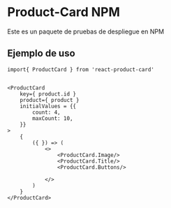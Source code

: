 # Product-Card NPM

Este es un paquete de pruebas de despliegue en NPM

## Ejemplo de uso

```
import{ ProductCard } from 'react-product-card'


<ProductCard 
    key={ product.id }
    product={ product }
    initialValues = {{
        count: 4, 
        maxCount: 10,
    }}
>
    {
        ({ }) => (
            <>
                <ProductCard.Image/>
                <ProductCard.Title/>
                <ProductCard.Buttons/>

            </>
        )
    }
</ProductCard>
```